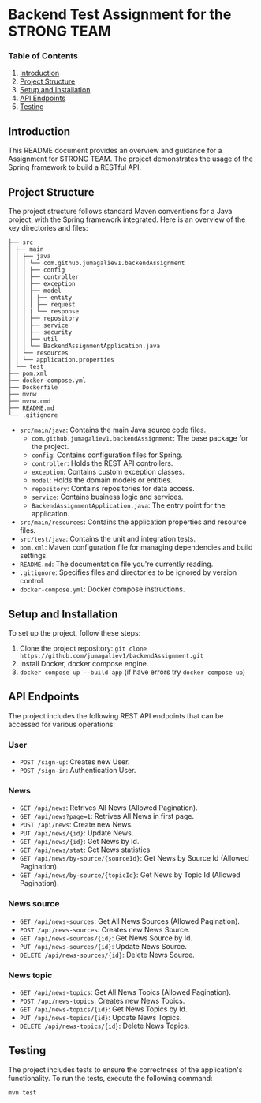 # Backend Test Assignment for the STRONG TEAM

### Table of Contents
1. [Introduction](#introduction)
2. [Project Structure](#project-structure)
3. [Setup and Installation](#setup-and-installation)
4. [API Endpoints](#api-endpoints)
5. [Testing](#testing)

## Introduction
This README document provides an overview and guidance for a Assignment for STRONG TEAM. The project demonstrates the usage of the Spring framework to build a RESTful API. 

## Project Structure
The project structure follows standard Maven conventions for a Java project, with the Spring framework integrated. Here is an overview of the key directories and files:

```
├── src
│ ├── main
│ │ ├── java
│ │ │ └── com.github.jumagaliev1.backendAssignment
│ │ │ ├── config
│ │ │ ├── controller
│ │ │ ├── exception
│ │ │ ├── model
│ │ │ │ ├── entity
│ │ │ │ ├── request
│ │ │ | └── response
│ │ │ ├── repository
│ │ │ ├── service
│ │ │ ├── security
│ │ │ ├── util
│ │ │ └── BackendAssignmentApplication.java
│ │ └── resources
│ │ └── application.properties
│ └── test
├── pom.xml
├── docker-compose.yml
├── Dockerfile
├── mvnw
├── mvnw.cmd
├── README.md
└── .gitignore
```
- `src/main/java`: Contains the main Java source code files.
  - `com.github.jumagaliev1.backendAssignment`: The base package for the project.
  - `config`: Contains configuration files for Spring.
  - `controller`: Holds the REST API controllers.
  - `exception`: Contains custom exception classes.
  - `model`: Holds the domain models or entities.
  - `repository`: Contains repositories for data access.
  - `service`: Contains business logic and services.
  - `BackendAssignmentApplication.java`: The entry point for the application.
- `src/main/resources`: Contains the application properties and resource files.
- `src/test/java`: Contains the unit and integration tests.
- `pom.xml`: Maven configuration file for managing dependencies and build settings.
- `README.md`: The documentation file you're currently reading.
- `.gitignore`: Specifies files and directories to be ignored by version control.
- `docker-compose.yml`: Docker compose instructions.

## Setup and Installation
To set up the project, follow these steps:
1. Clone the project repository: `git clone https://github.com/jumagaliev1/backendAssignment.git`
2. Install Docker, docker compose engine.
3. `docker compose up --build app` (if have errors try `docker compose up`)

## API Endpoints
The project includes the following REST API endpoints that can be accessed for various operations:
### User
- `POST /sign-up`: Creates new User.
- `POST /sign-in`: Authentication User.
### News
- `GET /api/news`: Retrives All News (Allowed Pagination).
- `GET /api/news?page=1`: Retrives All News in first page.
- `POST /api/news`: Create new News.
- `PUT /api/news/{id}`: Update News.
- `GET /api/news/{id}`: Get News by Id.
- `GET /api/news/stat`: Get News statistics.
- `GET /api/news/by-source/{sourceId}`: Get News by Source Id (Allowed Pagination).
- `GET /api/news/by-source/{topicId}`: Get News by Topic Id (Allowed Pagination).
### News source
- `GET /api/news-sources`: Get All News Sources (Allowed Pagination).
- `POST /api/news-sources`: Creates new News Source.
- `GET /api/news-sources/{id}`: Get News Source by Id.
- `PUT /api/news-sources/{id}`: Update News Source.
- `DELETE /api/news-sources/{id}`: Delete News Source.
### News topic
- `GET /api/news-topics`: Get All News Topics (Allowed Pagination).
- `POST /api/news-topics`: Creates new News Topics.
- `GET /api/news-topics/{id}`: Get News Topics by Id.
- `PUT /api/news-topics/{id}`: Update News Topics.
- `DELETE /api/news-topics/{id}`: Delete News Topics.

## Testing 
The project includes tests to ensure the correctness of the application's functionality. To run the tests, execute the following command:

```
mvn test
```
